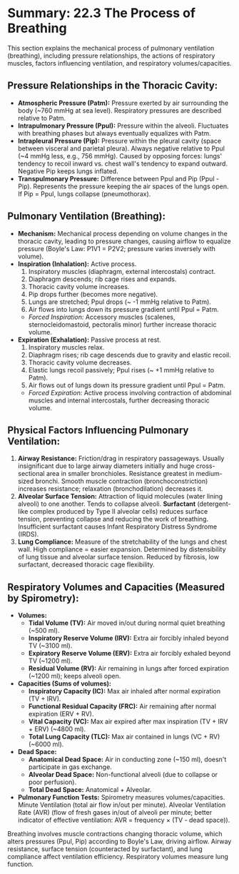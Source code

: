 # Summary: 22.3 The Process of Breathing

This section explains the mechanical process of pulmonary ventilation (breathing), including pressure relationships, the actions of respiratory muscles, factors influencing ventilation, and respiratory volumes/capacities.

## Pressure Relationships in the Thoracic Cavity:

*   **Atmospheric Pressure (Patm):** Pressure exerted by air surrounding the body (~760 mmHg at sea level). Respiratory pressures are described relative to Patm.
*   **Intrapulmonary Pressure (Ppul):** Pressure within the alveoli. Fluctuates with breathing phases but always eventually equalizes with Patm.
*   **Intrapleural Pressure (Pip):** Pressure within the pleural cavity (space between visceral and parietal pleura). Always negative relative to Ppul (~4 mmHg less, e.g., 756 mmHg). Caused by opposing forces: lungs' tendency to recoil inward vs. chest wall's tendency to expand outward. Negative Pip keeps lungs inflated.
*   **Transpulmonary Pressure:** Difference between Ppul and Pip (Ppul - Pip). Represents the pressure keeping the air spaces of the lungs open. If Pip = Ppul, lungs collapse (pneumothorax).

## Pulmonary Ventilation (Breathing):

*   **Mechanism:** Mechanical process depending on volume changes in the thoracic cavity, leading to pressure changes, causing airflow to equalize pressure (Boyle's Law: P1V1 = P2V2; pressure varies inversely with volume).
*   **Inspiration (Inhalation):** Active process.
    1.  Inspiratory muscles (diaphragm, external intercostals) contract.
    2.  Diaphragm descends; rib cage rises and expands.
    3.  Thoracic cavity volume increases.
    4.  Pip drops further (becomes more negative).
    5.  Lungs are stretched; Ppul drops (~ -1 mmHg relative to Patm).
    6.  Air flows into lungs down its pressure gradient until Ppul = Patm.
    *   *Forced Inspiration:* Accessory muscles (scalenes, sternocleidomastoid, pectoralis minor) further increase thoracic volume.
*   **Expiration (Exhalation):** Passive process at rest.
    1.  Inspiratory muscles relax.
    2.  Diaphragm rises; rib cage descends due to gravity and elastic recoil.
    3.  Thoracic cavity volume decreases.
    4.  Elastic lungs recoil passively; Ppul rises (~ +1 mmHg relative to Patm).
    5.  Air flows out of lungs down its pressure gradient until Ppul = Patm.
    *   *Forced Expiration:* Active process involving contraction of abdominal muscles and internal intercostals, further decreasing thoracic volume.

## Physical Factors Influencing Pulmonary Ventilation:

1.  **Airway Resistance:** Friction/drag in respiratory passageways. Usually insignificant due to large airway diameters initially and huge cross-sectional area in smaller bronchioles. Resistance greatest in medium-sized bronchi. Smooth muscle contraction (bronchoconstriction) increases resistance; relaxation (bronchodilation) decreases it.
2.  **Alveolar Surface Tension:** Attraction of liquid molecules (water lining alveoli) to one another. Tends to collapse alveoli. **Surfactant** (detergent-like complex produced by Type II alveolar cells) reduces surface tension, preventing collapse and reducing the work of breathing. Insufficient surfactant causes Infant Respiratory Distress Syndrome (IRDS).
3.  **Lung Compliance:** Measure of the stretchability of the lungs and chest wall. High compliance = easier expansion. Determined by distensibility of lung tissue and alveolar surface tension. Reduced by fibrosis, low surfactant, decreased thoracic cage flexibility.

## Respiratory Volumes and Capacities (Measured by Spirometry):

*   **Volumes:**
    *   **Tidal Volume (TV):** Air moved in/out during normal quiet breathing (~500 ml).
    *   **Inspiratory Reserve Volume (IRV):** Extra air forcibly inhaled beyond TV (~3100 ml).
    *   **Expiratory Reserve Volume (ERV):** Extra air forcibly exhaled beyond TV (~1200 ml).
    *   **Residual Volume (RV):** Air remaining in lungs after forced expiration (~1200 ml); keeps alveoli open.
*   **Capacities (Sums of volumes):**
    *   **Inspiratory Capacity (IC):** Max air inhaled after normal expiration (TV + IRV).
    *   **Functional Residual Capacity (FRC):** Air remaining after normal expiration (ERV + RV).
    *   **Vital Capacity (VC):** Max air expired after max inspiration (TV + IRV + ERV) (~4800 ml).
    *   **Total Lung Capacity (TLC):** Max air contained in lungs (VC + RV) (~6000 ml).
*   **Dead Space:**
    *   **Anatomical Dead Space:** Air in conducting zone (~150 ml), doesn't participate in gas exchange.
    *   **Alveolar Dead Space:** Non-functional alveoli (due to collapse or poor perfusion).
    *   **Total Dead Space:** Anatomical + Alveolar.
*   **Pulmonary Function Tests:** Spirometry measures volumes/capacities. Minute Ventilation (total air flow in/out per minute). Alveolar Ventilation Rate (AVR) (flow of fresh gases in/out of alveoli per minute; better indicator of effective ventilation: AVR = frequency × (TV - dead space)).

Breathing involves muscle contractions changing thoracic volume, which alters pressures (Ppul, Pip) according to Boyle's Law, driving airflow. Airway resistance, surface tension (counteracted by surfactant), and lung compliance affect ventilation efficiency. Respiratory volumes measure lung function.
